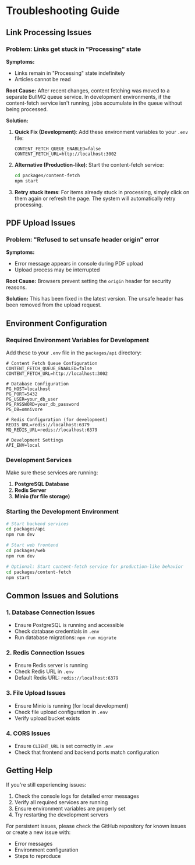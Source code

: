# Troubleshooting Guide

## Link Processing Issues

### Problem: Links get stuck in "Processing" state

**Symptoms:**

- Links remain in "Processing" state indefinitely
- Articles cannot be read

**Root Cause:**
After recent changes, content fetching was moved to a separate BullMQ queue service. In development environments, if the content-fetch service isn't running, jobs accumulate in the queue without being processed.

**Solution:**

1. **Quick Fix (Development)**: Add these environment variables to your `.env` file:

   ```
   CONTENT_FETCH_QUEUE_ENABLED=false
   CONTENT_FETCH_URL=http://localhost:3002
   ```

2. **Alternative (Production-like)**: Start the content-fetch service:

   ```bash
   cd packages/content-fetch
   npm start
   ```

3. **Retry stuck items**: For items already stuck in processing, simply click on them again or refresh the page. The system will automatically retry processing.

## PDF Upload Issues

### Problem: "Refused to set unsafe header origin" error

**Symptoms:**

- Error message appears in console during PDF upload
- Upload process may be interrupted

**Root Cause:**
Browsers prevent setting the `origin` header for security reasons.

**Solution:**
This has been fixed in the latest version. The unsafe header has been removed from the upload request.

## Environment Configuration

### Required Environment Variables for Development

Add these to your `.env` file in the `packages/api` directory:

```env
# Content Fetch Queue Configuration
CONTENT_FETCH_QUEUE_ENABLED=false
CONTENT_FETCH_URL=http://localhost:3002

# Database Configuration
PG_HOST=localhost
PG_PORT=5432
PG_USER=your_db_user
PG_PASSWORD=your_db_password
PG_DB=omnivore

# Redis Configuration (for development)
REDIS_URL=redis://localhost:6379
MQ_REDIS_URL=redis://localhost:6379

# Development Settings
API_ENV=local
```

### Development Services

Make sure these services are running:

1. **PostgreSQL Database**
2. **Redis Server**
3. **Minio (for file storage)**

### Starting the Development Environment

```bash
# Start backend services
cd packages/api
npm run dev

# Start web frontend
cd packages/web
npm run dev

# Optional: Start content-fetch service for production-like behavior
cd packages/content-fetch
npm start
```

## Common Issues and Solutions

### 1. Database Connection Issues

- Ensure PostgreSQL is running and accessible
- Check database credentials in `.env`
- Run database migrations: `npm run migrate`

### 2. Redis Connection Issues

- Ensure Redis server is running
- Check Redis URL in `.env`
- Default Redis URL: `redis://localhost:6379`

### 3. File Upload Issues

- Ensure Minio is running (for local development)
- Check file upload configuration in `.env`
- Verify upload bucket exists

### 4. CORS Issues

- Ensure `CLIENT_URL` is set correctly in `.env`
- Check that frontend and backend ports match configuration

## Getting Help

If you're still experiencing issues:

1. Check the console logs for detailed error messages
2. Verify all required services are running
3. Ensure environment variables are properly set
4. Try restarting the development servers

For persistent issues, please check the GitHub repository for known issues or create a new issue with:

- Error messages
- Environment configuration
- Steps to reproduce
